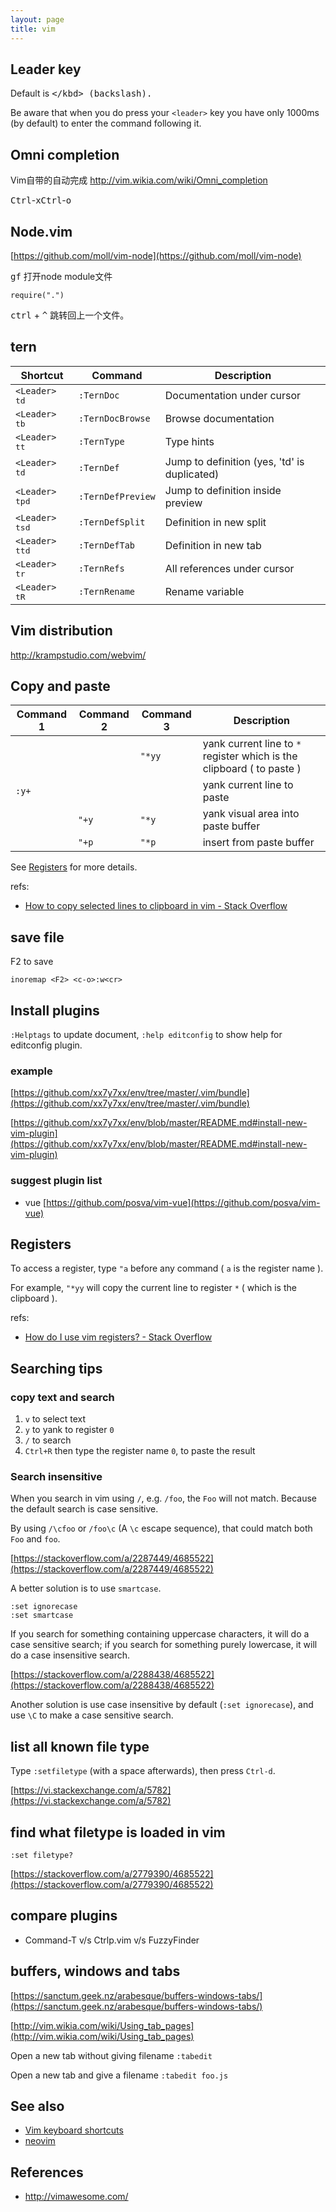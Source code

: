 ```yaml
---
layout: page
title: vim
---
```


## Leader key

Default is <kbd>\</kbd> (backslash).

Be aware that when you do press your `<leader>` key you have only 1000ms (by default) to enter the command following it. 

## Omni completion

Vim自带的自动完成 http://vim.wikia.com/wiki/Omni_completion

<kbd>Ctrl</kbd>-<kbd>x</kbd><kbd>Ctrl</kbd>-<kbd>o</kbd>

## Node.vim

[https://github.com/moll/vim-node](https://github.com/moll/vim-node)

<kbd>g</kbd><kbd>f</kbd> 打开node module文件

```
require(".")
```

<kbd>ctrl</kbd> + <kbd>^</kbd> 跳转回上一个文件。

## tern

| Shortcut | Command | Description |
|---|---|---|
| `<Leader>` <kbd>t</kbd><kbd>d</kbd> | `:TernDoc` | Documentation under cursor |
| `<Leader>` <kbd>t</kbd><kbd>b</kbd> | `:TernDocBrowse` | Browse documentation |
| `<Leader>` <kbd>t</kbd><kbd>t</kbd> | `:TernType` | Type hints |
| `<Leader>` <kbd>t</kbd><kbd>d</kbd> | `:TernDef` | Jump to definition (yes, 'td' is duplicated) |
| `<Leader>` <kbd>t</kbd><kbd>p</kbd><kbd>d</kbd> | `:TernDefPreview` | Jump to definition inside preview |
| `<Leader>` <kbd>t</kbd><kbd>s</kbd><kbd>d</kbd> | `:TernDefSplit` | Definition in new split |
| `<Leader>` <kbd>t</kbd><kbd>t</kbd><kbd>d</kbd> | `:TernDefTab` | Definition in new tab |
| `<Leader>` <kbd>t</kbd><kbd>r</kbd> | `:TernRefs` | All references under cursor |
| `<Leader>` <kbd>t</kbd><kbd>R</kbd> | `:TernRename` | Rename variable |

## Vim distribution

http://krampstudio.com/webvim/

## Copy and paste

| Command 1 | Command 2 | Command 3 | Description |
|---|---|---|---|
|       |       | `"*yy` | yank current line to `*` register which is the clipboard ( to paste ) |
| `:y+` |       |        | yank current line to paste |
|       | `"+y` | `"*y`  | yank visual area into paste buffer |
|       | `"+p` | `"*p`  | insert from paste buffer |

See [Registers](#registers) for more details.

refs:
- [How to copy selected lines to clipboard in vim - Stack Overflow](https://stackoverflow.com/a/9166363/4685522)

## save file

F2 to save

```
inoremap <F2> <c-o>:w<cr>
```

## Install plugins

`:Helptags` to update document, `:help editconfig` to show help for editconfig plugin.

### example

[https://github.com/xx7y7xx/env/tree/master/.vim/bundle](https://github.com/xx7y7xx/env/tree/master/.vim/bundle)

[https://github.com/xx7y7xx/env/blob/master/README.md#install-new-vim-plugin](https://github.com/xx7y7xx/env/blob/master/README.md#install-new-vim-plugin)

### suggest plugin list

- vue [https://github.com/posva/vim-vue](https://github.com/posva/vim-vue)

## Registers

To access a register, type `"a` before any command ( `a` is the register name ).

For example, `"*yy` will copy the current line to register `*` ( which is the clipboard ).

refs:
- [How do I use vim registers? - Stack Overflow](https://stackoverflow.com/a/1498026/4685522)

## Searching tips

### copy text and search

1. `v` to select text
2. `y` to yank to register `0`
3. `/` to search
4. `Ctrl+R` then type the register name `0`, to paste the result

### Search insensitive

When you search in vim using `/`, e.g. `/foo`, the `Foo` will not match. Because the default search is case sensitive.

By using `/\cfoo` or `/foo\c` (A `\c` escape sequence), that could match both `Foo` and `foo`.

[https://stackoverflow.com/a/2287449/4685522](https://stackoverflow.com/a/2287449/4685522)

A better solution is to use `smartcase`.

```
:set ignorecase
:set smartcase
```

If you search for something containing uppercase characters, it will do a case sensitive search; if you search for something purely lowercase, it will do a case insensitive search.

[https://stackoverflow.com/a/2288438/4685522](https://stackoverflow.com/a/2288438/4685522)

Another solution is use case insensitive by default (`:set ignorecase`), and use `\C` to make a case sensitive search.

## list all known file type

Type `:setfiletype` (with a space afterwards), then press `Ctrl-d`.

[https://vi.stackexchange.com/a/5782](https://vi.stackexchange.com/a/5782)

## find what filetype is loaded in vim

```
:set filetype?
```

[https://stackoverflow.com/a/2779390/4685522](https://stackoverflow.com/a/2779390/4685522)

## compare plugins

- Command-T v/s Ctrlp.vim v/s FuzzyFinder

## buffers, windows and tabs

[https://sanctum.geek.nz/arabesque/buffers-windows-tabs/](https://sanctum.geek.nz/arabesque/buffers-windows-tabs/)

[http://vim.wikia.com/wiki/Using_tab_pages](http://vim.wikia.com/wiki/Using_tab_pages)

Open a new tab without giving filename `:tabedit`

Open a new tab and give a filename `:tabedit foo.js`

## See also

- [Vim keyboard shortcuts](/vim-shortcuts.html)
- [neovim](/neovim.html)

## References

- http://vimawesome.com/
